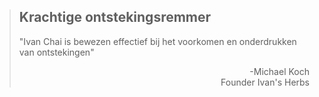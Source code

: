 ><h2>Krachtige ontstekingsremmer</h2>
>
>"Ivan Chai is bewezen effectief bij het voorkomen en onderdrukken van ontstekingen"
>
> <p style="text-align: right">-Michael Koch <br> Founder Ivan's Herbs</p>
